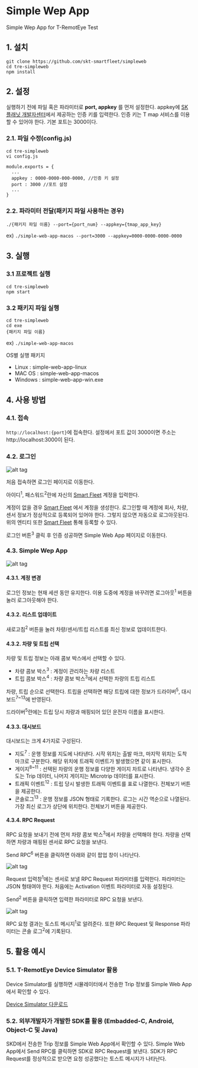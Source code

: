 # Simple Wep App
Simple Wep App for T-RemotEye Test

## 1. 설치

```
git clone https://github.com/skt-smartfleet/simpleweb
cd tre-simpleweb
npm install
```

## 2. 설정

실행하기 전에 파일 혹은 파라미터로 **port, appkey** 를 먼저 설정한다.
appkey에 [SK플래닛 개발자센터](https://developers.skplanetx.com/)에서 제공하는 인증 키를 입력한다. 인증 키는 T map 서비스를 이용할 수 있어야 한다.
기본 포트는 3000이다.

### 2.1. 파일 수정(config.js)

```
cd tre-simpleweb
vi config.js

module.exports = {
  ...
  appkey : 0000-0000-000-0000, //인증 키 설정
  port : 3000 //포트 설정
  ...
}
```

### 2.2. 파라미터 전달(패키지 파일 사용하는 경우)

```
./{패키지 파일 이름} --port={port_num} --appkey={tmap_app_key}
```
ex) `./simple-web-app-macos --port=3000 --appkey=0000-0000-0000-0000`

## 3. 실행

### 3.1 프로젝트 실행

```
cd tre-simpleweb
npm start
```

### 3.2 패키지 파일 실행

```
cd tre-simpleweb
cd exe
{패키지 파일 이름}
```
ex) `./simple-web-app-macos`

OS별 실행 패키지
* Linux : simple-web-app-linux
* MAC OS : simple-web-app-macos
* Windows : simple-web-app-win.exe

## 4. 사용 방법

### 4.1. 접속

`http://localhost:{port}`에 접속한다. 설정에서 포트 값이 3000이면 주소는 http://<span></span>localhost:3000이 된다.

### 4.2. 로그인

![alt tag](examples/login_page.png)

처음 접속하면 로그인 페이지로 이동한다.

아이디<sup>1</sup>, 패스워드<sup>2</sup>란에 자신의 [Smart Fleet](http://smartfleet.sktelecom.com:9000/) 계정을 입력한다.

계정이 없을 경우 [Smart Fleet](http://smartfleet.sktelecom.com:9000/) 에서 계정을 생성한다.
로그인할 때 계정에 회사, 차량, 센서 정보가 정상적으로 등록되어 있어야 한다. 그렇지 않으면 자동으로 로그아웃된다.
위의 엔티티 또한 [Smart Fleet](http://smartfleet.sktelecom.com:9000/) 통해 등록할 수 있다.

로그인 버튼<sup>3</sup> 클릭 후 인증 성공하면 Simple Web App 페이지로 이동한다.

### 4.3. Simple Wep App

![alt tag](examples/app_page.png)

#### 4.3.1. 계정 변경

로그인 정보는 현재 세션 동안 유지한다. 이용 도중에 계정을 바꾸려면 로그아웃<sup>1</sup> 버튼을 눌러 로그아웃해야 한다.

#### 4.3.2. 리스트 업데이트

새로고침<sup>2</sup> 버튼을 눌러 차량/센서/트립 리스트를 최신 정보로 업데이트한다.

#### 4.3.2. 차량 및 트립 선택

차량 및 트립 정보는 아래 콤보 박스에서 선택할 수 있다.

* 차량 콤보 박스<sup>3</sup> : 계정이 관리하는 차량 리스트
* 트립 콤보 박스<sup>4</sup> : 차량 콤보 박스<sup>3</sup>에서 선택한 차량의 트립 리스트

차량, 트립 순으로 선택한다. 트립을 선택하면 해당 트립에 대한 정보가 드라이버<sup>5</sup>, 대시보드<sup>7~13</sup>에 반영된다.

드라이버<sup>5</sup>란에는 트립 당시 차량과 매핑되어 있던 운전자 이름을 표시한다.

#### 4.3.3. 대시보드

대시보드는 크게 4가지로 구성된다.

* 지도<sup>7</sup> : 운행 정보를 지도에 나타낸다. 시작 위치는 출발 마크, 마지막 위치는 도착 마크로 구분한다. 해당 위치에 트래픽 이벤트가 발생했으면 같이 표시한다.
* 게이지<sup>8~11</sup> : 선택된 차량의 운행 정보를 다양한 게이지 차트로 나타낸다. 냉각수 온도는 Trip 데이터, 나머지 게이지는 Microtrip 데이터를 표시한다.
* 트래픽 이벤트<sup>12</sup> : 트립 당시 발생한 트래픽 이벤트를 표로 나열한다. 전체보기 버튼을 제공한다.
* 콘솔로그<sup>13</sup> : 운행 정보를 JSON 형태로 기록한다. 로그는 시간 역순으로 나열된다. 가장 최신 로그가 상단에 위치한다. 전체보기 버튼을 제공한다.

#### 4.3.4. RPC Request

RPC 요청을 보내기 전에 먼저 차량 콤보 박스<sup>3</sup>에서 차량을 선택해야 한다. 차량을 선택하면 차량과 매핑된 센서로 RPC 요청을 보낸다.

Send RPC<sup>6</sup> 버튼을 클릭하면 아래와 같이 팝업 창이 나타난다.

![alt tag](examples/send_rpc.png)

Request 입력창<sup>1</sup>에는 센서로 보낼 RPC Request 파라미터를 입력한다. 파라미터는 JSON 형태여야 한다. 처음에는 Activation 이벤트 파라미터로 자동 설정된다.

Send<sup>2</sup> 버튼을 클릭하면 입력한 파라미터로 RPC 요청을 보낸다.

![alt tag](examples/get_rpc_response.png)

RPC 요청 결과는 토스트 메시지<sup>1</sup>로 알려준다. 또한 RPC Request 및 Response 파라미터는 콘솔 로그<sup>2</sup>에 기록된다.

## 5. 활용 예시

### 5.1. T-RemotEye Device Simulator 활용

Device Simulator를 실행하면 시뮬레이터에서 전송한 Trip 정보를 Simple Web App에서 확인할 수 있다.

[Device Simulator 다운로드](https://github.com/skt-smartfleet/device-simulator)

### 5.2. 외부개발자가 개발한 SDK를 활용 (Embadded-C, Android, Object-C 및 Java)

SKD에서 전송한 Trip 정보를 Simple Web App에서 확인할 수 있다. Simple Web App에서 Send RPC를 클릭하면 SDK로 RPC Request를 보낸다. SDK가 RPC Request를 정상적으로 받으면 요청 성공했다는 토스트 메시지가 나타난다.
